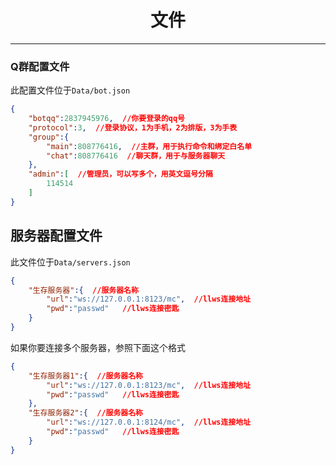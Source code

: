 # <center>文件</center>

***

### Q群配置文件

此配置文件位于`Data/bot.json`

``` json
{
	"botqq":2837945976,  //你要登录的qq号
	"protocol":3,  //登录协议，1为手机，2为排版，3为手表
	"group":{
		"main":808776416,  //主群，用于执行命令和绑定白名单
		"chat":808776416  //聊天群，用于与服务器聊天
	},
	"admin":[  //管理员，可以写多个，用英文逗号分隔
		114514
	]
}
```

## 服务器配置文件

此文件位于`Data/servers.json`

``` json
{
    "生存服务器":{  //服务器名称
        "url":"ws://127.0.0.1:8123/mc",  //llws连接地址
        "pwd":"passwd"   //llws连接密匙
    }
}
```

如果你要连接多个服务器，参照下面这个格式

``` json
{
    "生存服务器1":{  //服务器名称
        "url":"ws://127.0.0.1:8123/mc",  //llws连接地址
        "pwd":"passwd"   //llws连接密匙
    },
    "生存服务器2":{  //服务器名称
        "url":"ws://127.0.0.1:8124/mc",  //llws连接地址
        "pwd":"passwd"   //llws连接密匙
    }
}
```